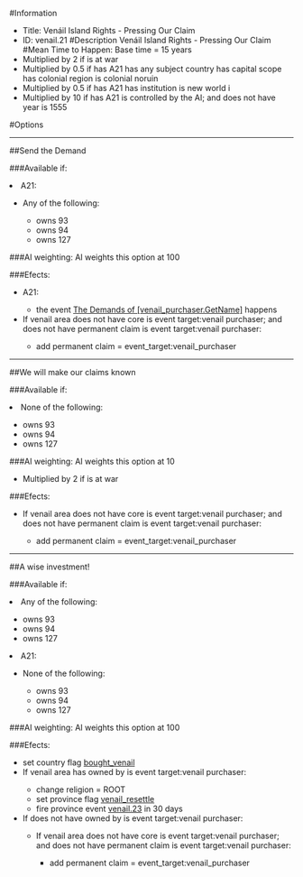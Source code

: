 #Information
 - Title: Venáil Island Rights - Pressing Our Claim
 - ID: venail.21
#Description
Venáil Island Rights - Pressing Our Claim
#Mean Time to Happen:
Base time = 15 years
 - Multiplied by 2 if is at war
 - Multiplied by 0.5 if has A21 has any subject country has capital scope has colonial region is colonial noruin
 - Multiplied by 0.5 if has A21 has institution is new world i
 - Multiplied by 10 if has A21 is controlled by the AI; and does not have year is 1555

#Options

___
##Send the Demand

###Available if:
<li>A21:</li><ul><li>Any of the following:</li><ul><li>owns 93</li><li>owns  94</li><li>owns   127</li></ul></ul>

###AI weighting:
AI weights this option at 100


###Efects:<ul><li>A21:</li><ul><li>the event [The Demands of [venail_purchaser.GetName]](../events/the_demands_of_venail_purchaser_getname.md) happens</li></ul><li>If venail area does not have core is event target:venail purchaser; and does not have permanent claim is event target:venail purchaser:</li><ul><li>add permanent claim = event_target:venail_purchaser</li></ul></ul>

___
##We will make our claims known

###Available if:
<li>None of the following:</li><ul><li>owns 93</li><li>owns  94</li><li>owns   127</li></ul>

###AI weighting:
AI weights this option at 10
 - Multiplied by 2 if is at war


###Efects:<ul><li>If venail area does not have core is event target:venail purchaser; and does not have permanent claim is event target:venail purchaser:</li><ul><li>add permanent claim = event_target:venail_purchaser</li></ul></ul>

___
##A wise investment!

###Available if:
<li>Any of the following:</li><ul><li>owns 93</li><li>owns  94</li><li>owns   127</li></ul><li>A21:</li><ul><li>None of the following:</li><ul><li>owns 93</li><li>owns  94</li><li>owns   127</li></ul></ul>

###AI weighting:
AI weights this option at 100


###Efects:<ul><li>set country flag [bought_venail](../flags/bought_venail.md)</li><li>If venail area has owned by is event target:venail purchaser:</li><ul><li>change religion = ROOT</li><li>set province flag [venail_resettle](../flags/venail_resettle.md)</li><li>fire province event [venail.23](venail.23_slug) in 30 days</li></ul><li>If does not have owned by is event target:venail purchaser:</li><ul><li>If venail area does not have core is event target:venail purchaser; and does not have permanent claim is event target:venail purchaser:</li><ul><li>add permanent claim = event_target:venail_purchaser</li></ul></ul></ul>
